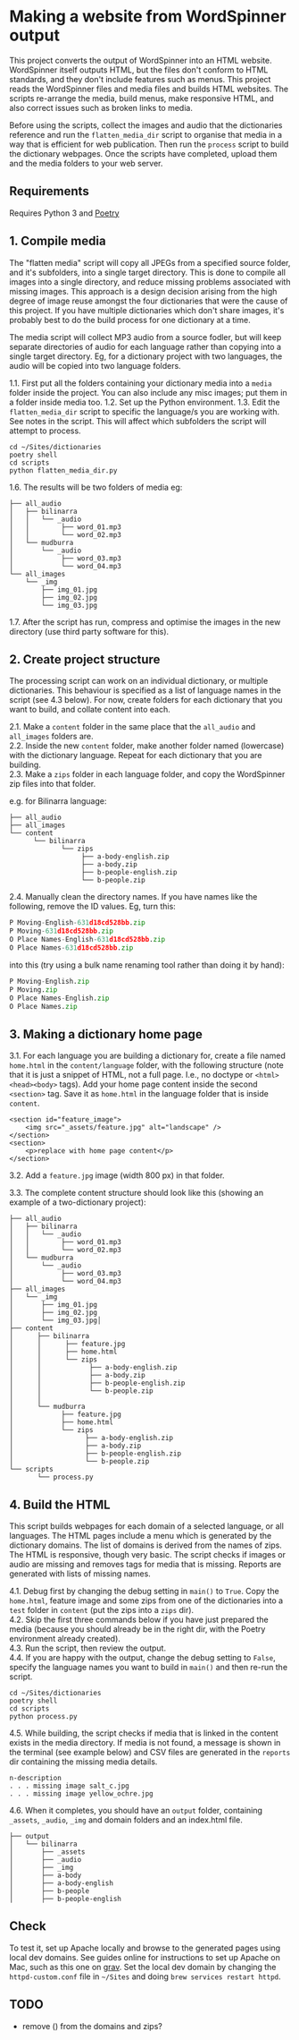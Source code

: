 # Making a website from WordSpinner output

This project converts the output of WordSpinner into an HTML website. WordSpinner itself outputs HTML, but the files don't conform to HTML standards, and they don't include features such as menus. This project reads the WordSpinner files and media files and builds HTML websites. The scripts re-arrange the media, build menus, make responsive HTML, and also correct issues such as broken links to media.

Before using the scripts, collect the images and audio that the dictionaries reference and run the `flatten_media_dir` script to organise that media in a way that is efficient for web publication. Then run the `process` script to build the dictionary webpages. Once the scripts have completed, upload them and the media folders to your web server.


## Requirements

Requires Python 3 and [Poetry](https://python-poetry.org/docs/)


## 1. Compile media

The "flatten media" script will copy all JPEGs from a specified source folder, and it's subfolders, into a single target directory. This is done to compile all images into a single directory, and reduce missing problems associated with missing images. This approach is a design decision arising from the high degree of image reuse amongst the four dictionaries that were the cause of this project. If you have multiple dictionaries which don't share images, it's probably best to do the build process for one dictionary at a time.    

The media script will collect MP3 audio from a source fodler, but will keep separate directories of audio for each language rather than copying into a single target directory. Eg, for a dictionary project with two languages, the audio will be copied into two language folders.


1.1. First put all the folders containing your dictionary media into a `media` folder inside the project. You can also include any misc images; put them in a folder inside media too. 
1.2. Set up the Python environment. 
1.3. Edit the `flatten_media_dir` script to specific the language/s you are working with. See notes in the script. This will affect which subfolders the script will attempt to process.    

```
cd ~/Sites/dictionaries
poetry shell
cd scripts
python flatten_media_dir.py
```

1.6. The results will be two folders of media eg:
```shell
├── all_audio
│   ├── bilinarra
│   │   └── _audio
│   │        ├── word_01.mp3
│   │        └── word_02.mp3
│   └── mudburra
│       └── _audio
│            ├── word_03.mp3
│            └── word_04.mp3
└── all_images
    └── _img
        ├── img_01.jpg
        ├── img_02.jpg
        └── img_03.jpg
```


1.7. After the script has run, compress and optimise the images in the new directory (use third party software for this).


## 2. Create project structure

The processing script can work on an individual dictionary, or multiple dictionaries. This behaviour is specified as a list of language names in the script (see 4.3 below). For now, create folders for each dictionary that you want to build, and collate content into each.

2.1. Make a `content` folder in the same place that the `all_audio` and `all_images` folders are.   
2.2. Inside the new `content` folder, make another folder named (lowercase) with the dictionary language. Repeat for each dictionary that you are building.  
2.3. Make a `zips` folder in each language folder, and copy the WordSpinner zip files into that folder.

e.g. for Bilinarra language:

```shell
├── all_audio
├── all_images
└── content
      └── bilinarra
             └── zips
                  ├── a-body-english.zip
                  ├── a-body.zip
                  ├── b-people-english.zip
                  └── b-people.zip
```

2.4. Manually clean the directory names. If you have names like the following, remove the ID values. Eg, turn this: 
```python
P Moving-English-631d18cd528bb.zip
P Moving-631d18cd528bb.zip
O Place Names-English-631d18cd528bb.zip
O Place Names-631d18cd528bb.zip
```
into this (try using a bulk name renaming tool rather than doing it by hand):
```python
P Moving-English.zip
P Moving.zip
O Place Names-English.zip
O Place Names.zip
```


## 3. Making a dictionary home page

3.1. For each language you are building a dictionary for, create a file named `home.html` in the `content/language` folder, with the following structure (note that it is just a snippet of HTML, not a full page. I.e., no doctype or `<html><head><body>` tags). Add your home page content inside the second `<section>` tag. Save it as `home.html` in the language folder that is inside `content`. 

```
<section id="feature_image">
    <img src="_assets/feature.jpg" alt="landscape" />
</section>
<section>
    <p>replace with home page content</p>
</section>
```

3.2. Add a `feature.jpg` image (width 800 px) in that folder.

3.3. The complete content structure should look like this (showing an example of a two-dictionary project):
```  
├── all_audio
│   ├── bilinarra
│   │   └── _audio
│   │        ├── word_01.mp3
│   │        └── word_02.mp3
│   └── mudburra
│       └── _audio
│            ├── word_03.mp3
│            └── word_04.mp3
├── all_images
│   └── _img
│       ├── img_01.jpg
│       ├── img_02.jpg
│       └── img_03.jpg│
├── content
│      ├── bilinarra
│      │      ├── feature.jpg
│      │      ├── home.html
│      │      └── zips
│      │            ├── a-body-english.zip
│      │            ├── a-body.zip
│      │            ├── b-people-english.zip
│      │            └── b-people.zip
│      │
│      └── mudburra
│            ├── feature.jpg
│            ├── home.html
│            └── zips
│                  ├── a-body-english.zip
│                  ├── a-body.zip
│                  ├── b-people-english.zip
│                  └── b-people.zip   
└── scripts
       └── process.py

```

## 4. Build the HTML

This script builds webpages for each domain of a selected language, or all languages. The HTML pages include a menu which is generated by the dictionary domains. The list of domains is derived from the names of zips. The HTML is responsive, though very basic. The script checks if images or audio are missing and removes tags for media that is missing. Reports are generated with lists of missing names.

4.1. Debug first by changing the debug setting in `main()` to `True`. Copy the `home.html`, feature image and some zips from one of the dictionaries into a `test` folder in `content` (put the zips into a `zips` dir).   
4.2. Skip the first three commands below if you have just prepared the media (because you should already be in the right dir, with the Poetry environment already created).  
4.3. Run the script, then review the output.   
4.4. If you are happy with the output, change the debug setting to `False`, specify the language names you want to build in `main()` and then re-run the script. 

```
cd ~/Sites/dictionaries
poetry shell
cd scripts
python process.py
```

4.5. While building, the script checks if media that is linked in the content exists in the media directory. If media is not found, a message is shown in the terminal (see example below) and CSV files are generated in the `reports` dir containing the missing media details.

```shell
n-description
. . . missing image salt_c.jpg
. . . missing image yellow_ochre.jpg
```

4.6. When it completes, you should have an `output` folder, containing `_assets`, `_audio`, `_img` and domain folders and an index.html file.

```shell
├── output
│   └── bilinarra
│       ├── _assets
│       ├── _audio
│       ├── _img
│       ├── a-body
│       ├── a-body-english
│       ├── b-people
│       ├── b-people-english
```



## Check

To test it, set up Apache locally and browse to the generated pages using local dev domains. See guides online for instructions to set up Apache on Mac, such as this one on [grav](https://getgrav.org/blog/macos-monterey-apache-mysql-vhost-apc). Set the local dev domain by changing the `httpd-custom.conf` file in `~/Sites` and doing `brew services restart httpd`. 



## TODO

- remove () from the domains and zips?
